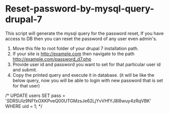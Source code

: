 # Reset-password-by-mysql-query-drupal-7
This script will generate the mysql query for the password reset, If you have access to DB  then you can reset the password of any user even admin's.  

1. Move this file to root folder of your drupal 7 installation path.
2. If your site is http://example.com then navigate to the path http://example.com/password_d7.php
3. Provide user id and password  you want to set for that particular user id and submit.
4. Copy the printed query and execute it in database. (it will be like the below query, now you will be able to login with new password that is set for that user)

/* UPDATE users SET pass = '$S$DRSUIz9NFfxOXKPveQ00UTGMzsJe62LjYvVHfYJ8I8wuy4zRqVBK' WHERE uid = 1; */
